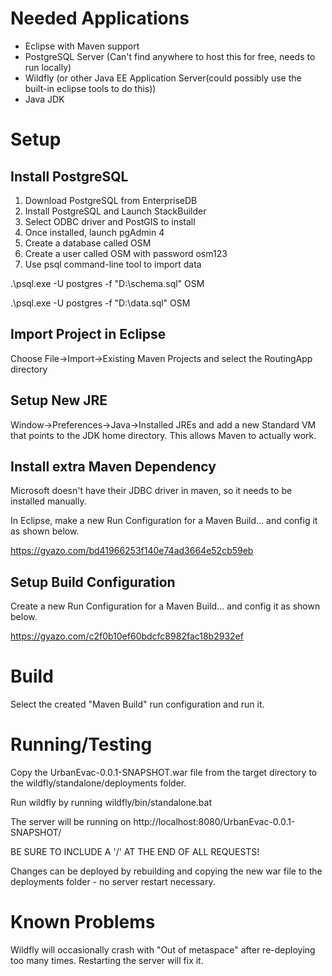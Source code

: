 # Needed Applications
* Eclipse with Maven support
* PostgreSQL Server (Can't find anywhere to host this for free, needs to run locally)
* Wildfly (or other Java EE Application Server(could possibly use the built-in eclipse tools to do this))
* Java JDK

# Setup
## Install PostgreSQL
1. Download PostgreSQL from EnterpriseDB
2. Install PostgreSQL and Launch StackBuilder
3. Select ODBC driver and PostGIS to install
4. Once installed, launch pgAdmin 4
5. Create a database called OSM
6. Create a user called OSM with password osm123
7. Use psql command-line tool to import data

.\psql.exe -U postgres -f "D:\schema.sql" OSM

.\psql.exe -U postgres -f "D:\data.sql" OSM

## Import Project in Eclipse
Choose File->Import->Existing Maven Projects and select the RoutingApp directory

## Setup New JRE
Window->Preferences->Java->Installed JREs and add a new Standard VM that points to the JDK home directory.
This allows Maven to actually work.

## Install extra Maven Dependency
Microsoft doesn't have their JDBC driver in maven, so it needs to be installed manually.

In Eclipse, make a new Run Configuration for a Maven Build... and config it as shown below.

https://gyazo.com/bd41966253f140e74ad3664e52cb59eb

## Setup Build Configuration
Create a new Run Configuration for a Maven Build... and config it as shown below.

https://gyazo.com/c2f0b10ef60bdcfc8982fac18b2932ef

# Build
Select the created "Maven Build" run configuration and run it.

# Running/Testing
Copy the UrbanEvac-0.0.1-SNAPSHOT.war file from the target directory to the wildfly/standalone/deployments folder.

Run wildfly by running wildfly/bin/standalone.bat

The server will be running on http://localhost:8080/UrbanEvac-0.0.1-SNAPSHOT/

BE SURE TO INCLUDE A '/' AT THE END OF ALL REQUESTS!

Changes can be deployed by rebuilding and copying the new war file to the deployments folder - no server restart necessary.

# Known Problems
Wildfly will occasionally crash with "Out of metaspace" after re-deploying too many times.
Restarting the server will fix it.
